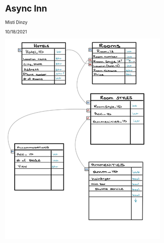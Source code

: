 # Async Inn

Misti Dinzy

10/18/2021

![Place an image of your ERD with explanation of each of the tables](images/Async-Inn-2.jpg)
